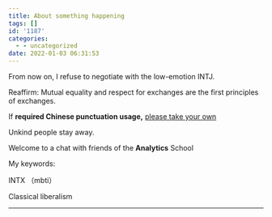 ```yaml
---
title: About something happening
tags: []
id: '1187'
categories:
  - - uncategorized
date: 2022-01-03 06:31:53
---
```


From now on, I refuse to negotiate with the low-emotion INTJ.

Reaffirm: Mutual equality and respect for exchanges are the first principles of exchanges.

If **required Chinese punctuation usage,** [please take your own](https://jioushan.top/wp-content/uploads/2021/12/标点符号用法.pdf)

Unkind people stay away.

Welcome to a chat with friends of the **Analytics** School

My keywords:

INTX （mbti）

Classical liberalism

* * *